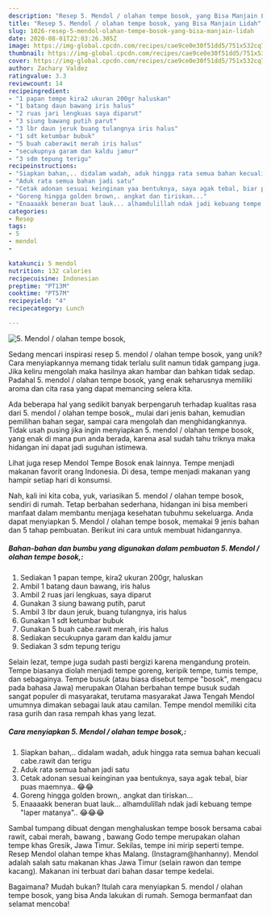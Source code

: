 ```yaml
---
description: "Resep 5. Mendol / olahan tempe bosok, yang Bisa Manjain Lidah"
title: "Resep 5. Mendol / olahan tempe bosok, yang Bisa Manjain Lidah"
slug: 1026-resep-5-mendol-olahan-tempe-bosok-yang-bisa-manjain-lidah
date: 2020-08-01T22:03:26.305Z
image: https://img-global.cpcdn.com/recipes/cae9ce0e30f51dd5/751x532cq70/5-mendol-olahan-tempe-bosok-foto-resep-utama.jpg
thumbnail: https://img-global.cpcdn.com/recipes/cae9ce0e30f51dd5/751x532cq70/5-mendol-olahan-tempe-bosok-foto-resep-utama.jpg
cover: https://img-global.cpcdn.com/recipes/cae9ce0e30f51dd5/751x532cq70/5-mendol-olahan-tempe-bosok-foto-resep-utama.jpg
author: Zachary Valdez
ratingvalue: 3.3
reviewcount: 14
recipeingredient:
- "1 papan tempe kira2 ukuran 200gr haluskan"
- "1 batang daun bawang iris halus"
- "2 ruas jari lengkuas saya diparut"
- "3 siung bawang putih parut"
- "3 lbr daun jeruk buang tulangnya iris halus"
- "1 sdt ketumbar bubuk"
- "5 buah caberawit merah iris halus"
- "secukupnya garam dan kaldu jamur"
- "3 sdm tepung terigu"
recipeinstructions:
- "Siapkan bahan,.. didalam wadah, aduk hingga rata semua bahan kecuali cabe.rawit dan terigu"
- "Aduk rata semua bahan jadi satu"
- "Cetak adonan sesuai keinginan yaa bentuknya, saya agak tebal, biar puas maemnya.. 😂😂"
- "Goreng hingga golden brown,. angkat dan tiriskan..."
- "Enaaaakk beneran buat lauk... alhamdulillah ndak jadi kebuang tempe &#34;laper matanya&#34;.. 😂😂😂"
categories:
- Resep
tags:
- 5
- mendol
- 

katakunci: 5 mendol  
nutrition: 132 calories
recipecuisine: Indonesian
preptime: "PT13M"
cooktime: "PT57M"
recipeyield: "4"
recipecategory: Lunch

---
```



![5. Mendol / olahan tempe bosok,](https://img-global.cpcdn.com/recipes/cae9ce0e30f51dd5/751x532cq70/5-mendol-olahan-tempe-bosok-foto-resep-utama.jpg)

Sedang mencari inspirasi resep 5. mendol / olahan tempe bosok, yang unik? Cara menyiapkannya memang tidak terlalu sulit namun tidak gampang juga. Jika keliru mengolah maka hasilnya akan hambar dan bahkan tidak sedap. Padahal 5. mendol / olahan tempe bosok, yang enak seharusnya memiliki aroma dan cita rasa yang dapat memancing selera kita.

Ada beberapa hal yang sedikit banyak berpengaruh terhadap kualitas rasa dari 5. mendol / olahan tempe bosok,, mulai dari jenis bahan, kemudian pemilihan bahan segar, sampai cara mengolah dan menghidangkannya. Tidak usah pusing jika ingin menyiapkan 5. mendol / olahan tempe bosok, yang enak di mana pun anda berada, karena asal sudah tahu triknya maka hidangan ini dapat jadi suguhan istimewa.

Lihat juga resep Mendol Tempe Bosok enak lainnya. Tempe menjadi makanan favorit orang Indonesia. Di desa, tempe menjadi makanan yang hampir setiap hari di konsumsi.


Nah, kali ini kita coba, yuk, variasikan 5. mendol / olahan tempe bosok, sendiri di rumah. Tetap berbahan sederhana, hidangan ini bisa memberi manfaat dalam membantu menjaga kesehatan tubuhmu sekeluarga. Anda dapat menyiapkan 5. Mendol / olahan tempe bosok, memakai 9 jenis bahan dan 5 tahap pembuatan. Berikut ini cara untuk membuat hidangannya.

<!--inarticleads1-->

##### Bahan-bahan dan bumbu yang digunakan dalam pembuatan 5. Mendol / olahan tempe bosok,:

1. Sediakan 1 papan tempe, kira2 ukuran 200gr, haluskan
1. Ambil 1 batang daun bawang, iris halus
1. Ambil 2 ruas jari lengkuas, saya diparut
1. Gunakan 3 siung bawang putih, parut
1. Ambil 3 lbr daun jeruk, buang tulangnya, iris halus
1. Gunakan 1 sdt ketumbar bubuk
1. Gunakan 5 buah cabe.rawit merah, iris halus
1. Sediakan secukupnya garam dan kaldu jamur
1. Sediakan 3 sdm tepung terigu


Selain lezat, tempe juga sudah pasti bergizi karena mengandung protein. Tempe biasanya diolah menjadi tempe goreng, keripik tempe, tumis tempe, dan sebagainya. Tempe busuk (atau biasa disebut tempe &#34;bosok&#34;, mengacu pada bahasa Jawa) merupakan Olahan berbahan tempe busuk sudah sangat populer di masyarakat, terutama masyarakat Jawa Tengah Mendol umumnya dimakan sebagai lauk atau camilan. Tempe mendol memiliki cita rasa gurih dan rasa rempah khas yang lezat. 

<!--inarticleads2-->

##### Cara menyiapkan 5. Mendol / olahan tempe bosok,:

1. Siapkan bahan,.. didalam wadah, aduk hingga rata semua bahan kecuali cabe.rawit dan terigu
1. Aduk rata semua bahan jadi satu
1. Cetak adonan sesuai keinginan yaa bentuknya, saya agak tebal, biar puas maemnya.. 😂😂
1. Goreng hingga golden brown,. angkat dan tiriskan...
1. Enaaaakk beneran buat lauk... alhamdulillah ndak jadi kebuang tempe &#34;laper matanya&#34;.. 😂😂😂


Sambal tumpang dibuat dengan menghaluskan tempe bosok bersama cabai rawit, cabai merah, bawang , bawang Godo tempe merupakan olahan tempe khas Gresik, Jawa Timur. Sekilas, tempe ini mirip seperti tempe. Resep Mendol olahan tempe khas Malang. (Instagram@hanhanny). Mendol adalah salah satu makanan khas Jawa Timur (selain rawon dan tempe kacang). Makanan ini terbuat dari bahan dasar tempe kedelai. 

Bagaimana? Mudah bukan? Itulah cara menyiapkan 5. mendol / olahan tempe bosok, yang bisa Anda lakukan di rumah. Semoga bermanfaat dan selamat mencoba!
